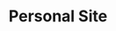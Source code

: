 ---
title: "Personal Site"
description: "The very site you're on right now!"
hidden: false
link: "https://copperdevs.pages.dev/"
source: "https://github.com/copperdevs/personal-site"
category: Websites
---